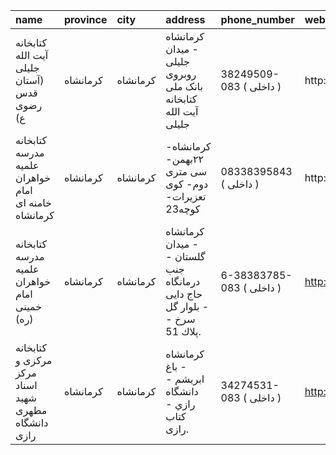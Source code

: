 | name                                                | province   | city     | address                                                                   | phone_number              | website           |
|:----------------------------------------------------|:-----------|:---------|:--------------------------------------------------------------------------|:--------------------------|:------------------|
| كتابخانه آیت الله جلیلی (آستان قدس رضوی ع)          | کرمانشاه   | كرمانشاه | كرمانشاه - میدان جلیلی روبروی بانک ملی کتابخانه آیت الله جلیلی            | 38249509-083 ( داخلی  )   | http://           |
| کتابخانه مدرسه علمیه خواهران امام خامنه ای کرمانشاه | کرمانشاه   | كرمانشاه | کرمانشاه- ۲۲بهمن- سی متری دوم- کوی تعزیرات- کوچه23                        | 08338395843 ( داخلی  )    | http://           |
| كتابخانه مدرسه علمیه خواهران امام خمینی (ره)        | کرمانشاه   | كرمانشاه | كرمانشاه - میدان گلستان - جنب درمانگاه حاج دایی - بلوار گل سرخ - پلاك 51. | 6-38383785-083 ( داخلی  ) | http://lib.whc.ir |
| كتابخانه مركزی و مركز اسناد شهيد مطهری دانشگاه رازى | کرمانشاه   | كرمانشاه | كرمانشاه - باغ ابريشم - دانشگاه رازي - كتاب رازى.                         | 34274531-083 ( داخلی  )   | http://razi.ac.ir |